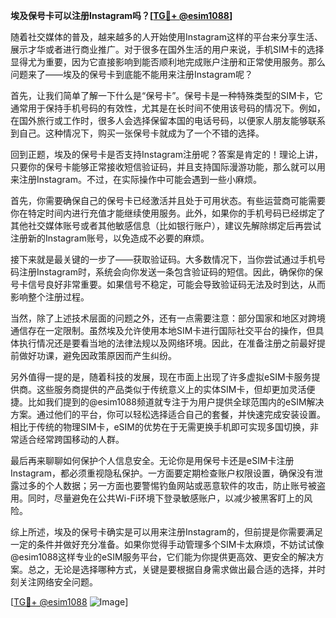 **埃及保号卡可以注册Instagram吗？[[TG💪+ @esim1088](https://t.me/s/esim1088)]**

随着社交媒体的普及，越来越多的人开始使用Instagram这样的平台来分享生活、展示才华或者进行商业推广。对于很多在国外生活的用户来说，手机SIM卡的选择显得尤为重要，因为它直接影响到能否顺利地完成账户注册和正常使用服务。那么问题来了——埃及的保号卡到底能不能用来注册Instagram呢？

首先，让我们简单了解一下什么是“保号卡”。保号卡是一种特殊类型的SIM卡，它通常用于保持手机号码的有效性，尤其是在长时间不使用该号码的情况下。例如，在国外旅行或工作时，很多人会选择保留本国的电话号码，以便家人朋友能够联系到自己。这种情况下，购买一张保号卡就成为了一个不错的选择。

回到正题，埃及的保号卡是否支持Instagram注册呢？答案是肯定的！理论上讲，只要你的保号卡能够正常接收短信验证码，并且支持国际漫游功能，那么就可以用来注册Instagram。不过，在实际操作中可能会遇到一些小麻烦。

首先，你需要确保自己的保号卡已经激活并且处于可用状态。有些运营商可能需要你在特定时间内进行充值才能继续使用服务。此外，如果你的手机号码已经绑定了其他社交媒体账号或者其他敏感信息（比如银行账户），建议先解除绑定后再尝试注册新的Instagram账号，以免造成不必要的麻烦。

接下来就是最关键的一步了——获取验证码。大多数情况下，当你尝试通过手机号码注册Instagram时，系统会向你发送一条包含验证码的短信。因此，确保你的保号卡信号良好非常重要。如果信号不稳定，可能会导致验证码无法及时到达，从而影响整个注册过程。

当然，除了上述技术层面的问题之外，还有一点需要注意：部分国家和地区对跨境通信存在一定限制。虽然埃及允许使用本地SIM卡进行国际社交平台的操作，但具体执行情况还是要看当地的法律法规以及网络环境。因此，在准备注册之前最好提前做好功课，避免因政策原因而产生纠纷。

另外值得一提的是，随着科技的发展，现在市面上出现了许多虚拟eSIM卡服务提供商。这些服务商提供的产品类似于传统意义上的实体SIM卡，但却更加灵活便捷。比如我们提到的@esim1088频道就专注于为用户提供全球范围内的eSIM解决方案。通过他们的平台，你可以轻松选择适合自己的套餐，并快速完成安装设置。相比于传统的物理SIM卡，eSIM的优势在于无需更换手机即可实现多国切换，非常适合经常跨国移动的人群。

最后再来聊聊如何保护个人信息安全。无论你是用保号卡还是eSIM卡注册Instagram，都必须重视隐私保护。一方面要定期检查账户权限设置，确保没有泄露过多的个人数据；另一方面也要警惕钓鱼网站或恶意软件的攻击，防止账号被盗用。同时，尽量避免在公共Wi-Fi环境下登录敏感账户，以减少被黑客盯上的风险。

综上所述，埃及的保号卡确实是可以用来注册Instagram的，但前提是你需要满足一定的条件并做好充分准备。如果你觉得手动管理多个SIM卡太麻烦，不妨试试像@esim1088这样专业的eSIM服务平台，它们能为你提供更高效、更安全的解决方案。总之，无论是选择哪种方式，关键是要根据自身需求做出最合适的选择，并时刻关注网络安全问题。

[[TG💪+ @esim1088](https://t.me/s/esim1088) ![Image](https://i.postimg.cc/4NQfJmqS/Snipaste-2025-05-13-00-14-12.png)]